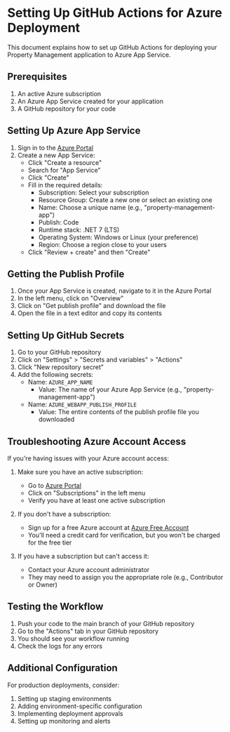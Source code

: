 # Setting Up GitHub Actions for Azure Deployment

This document explains how to set up GitHub Actions for deploying your Property Management application to Azure App Service.

## Prerequisites

1. An active Azure subscription
2. An Azure App Service created for your application
3. A GitHub repository for your code

## Setting Up Azure App Service

1. Sign in to the [Azure Portal](https://portal.azure.com)
2. Create a new App Service:
   - Click "Create a resource"
   - Search for "App Service"
   - Click "Create"
   - Fill in the required details:
     - Subscription: Select your subscription
     - Resource Group: Create a new one or select an existing one
     - Name: Choose a unique name (e.g., "property-management-app")
     - Publish: Code
     - Runtime stack: .NET 7 (LTS)
     - Operating System: Windows or Linux (your preference)
     - Region: Choose a region close to your users
   - Click "Review + create" and then "Create"

## Getting the Publish Profile

1. Once your App Service is created, navigate to it in the Azure Portal
2. In the left menu, click on "Overview"
3. Click on "Get publish profile" and download the file
4. Open the file in a text editor and copy its contents

## Setting Up GitHub Secrets

1. Go to your GitHub repository
2. Click on "Settings" > "Secrets and variables" > "Actions"
3. Click "New repository secret"
4. Add the following secrets:
   - Name: `AZURE_APP_NAME`
     - Value: The name of your Azure App Service (e.g., "property-management-app")
   - Name: `AZURE_WEBAPP_PUBLISH_PROFILE`
     - Value: The entire contents of the publish profile file you downloaded

## Troubleshooting Azure Account Access

If you're having issues with your Azure account access:

1. Make sure you have an active subscription:
   - Go to [Azure Portal](https://portal.azure.com)
   - Click on "Subscriptions" in the left menu
   - Verify you have at least one active subscription

2. If you don't have a subscription:
   - Sign up for a free Azure account at [Azure Free Account](https://azure.microsoft.com/free/)
   - You'll need a credit card for verification, but you won't be charged for the free tier

3. If you have a subscription but can't access it:
   - Contact your Azure account administrator
   - They may need to assign you the appropriate role (e.g., Contributor or Owner)

## Testing the Workflow

1. Push your code to the main branch of your GitHub repository
2. Go to the "Actions" tab in your GitHub repository
3. You should see your workflow running
4. Check the logs for any errors

## Additional Configuration

For production deployments, consider:

1. Setting up staging environments
2. Adding environment-specific configuration
3. Implementing deployment approvals
4. Setting up monitoring and alerts 